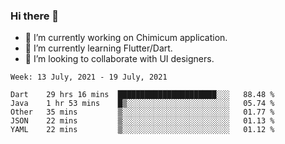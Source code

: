 ### Hi there 👋

<!--
**devcat37/devcat37** is a ✨ _special_ ✨ repository because its `README.md` (this file) appears on your GitHub profile.-->


- 🔭 I’m currently working on Chimicum application.
- 🌱 I’m currently learning Flutter/Dart.
- 👯 I’m looking to collaborate with UI designers.
<!-- - 🤔 I’m looking for help with ... -->

<!--START_SECTION:waka-->
```text
Week: 13 July, 2021 - 19 July, 2021

Dart    29 hrs 16 mins  ██████████████████████░░░   88.48 % 
Java    1 hr 53 mins    █▒░░░░░░░░░░░░░░░░░░░░░░░   05.74 % 
Other   35 mins         ▒░░░░░░░░░░░░░░░░░░░░░░░░   01.77 % 
JSON    22 mins         ▒░░░░░░░░░░░░░░░░░░░░░░░░   01.13 % 
YAML    22 mins         ▒░░░░░░░░░░░░░░░░░░░░░░░░   01.12 % 
```
<!--END_SECTION:waka-->
